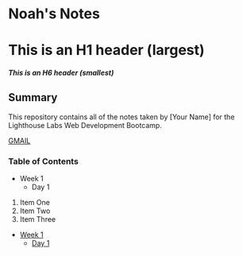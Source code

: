 # Noah's Notes
# This is an H1 header (largest)
##### This is an H6 header (smallest)

## Summary

This repository contains all of the notes taken by [Your Name] for the Lighthouse Labs Web Development Bootcamp.

[GMAIL](www.gmail.com)

### Table of Contents

* Week 1
  * Day 1

1. Item One
2. Item Two
3. Item Three

* [Week 1](/Week_1)
  * [Day 1](/Week_1/Day_1)